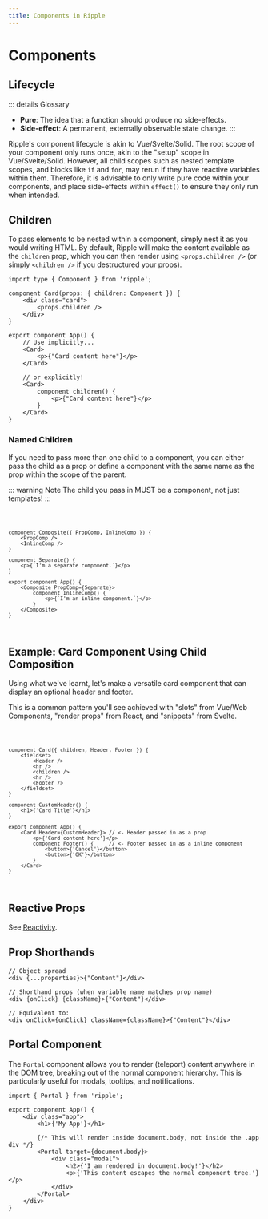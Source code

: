 ```yaml
---
title: Components in Ripple
---
```


# Components

## Lifecycle

::: details Glossary

- **Pure**: The idea that a function should produce no side-effects.
- **Side-effect**: A permanent, externally observable state change.
  :::

Ripple's component lifecycle is akin to Vue/Svelte/Solid. The root scope of your
component only runs once, akin to the "setup" scope in Vue/Svelte/Solid. However,
all child scopes such as nested template scopes, and blocks like `if` and `for`,
may rerun if they have reactive variables within them. Therefore, it is
advisable to only write pure code within your components, and place side-effects
within `effect()` to ensure they only run when intended.

## Children

To pass elements to be nested within a component, simply nest it as you would
writing HTML. By default, Ripple will make the content available as the
`children` prop, which you can then render using `<props.children />` (or simply
`<children />` if you destructured your props).

```ripple
import type { Component } from 'ripple';

component Card(props: { children: Component }) {
	<div class="card">
		<props.children />
	</div>
}

export component App() {
	// Use implicitly...
	<Card>
		<p>{"Card content here"}</p>
	</Card>

	// or explicitly!
	<Card>
		component children() {
			<p>{"Card content here"}</p>
		}
	</Card>
}
```

### Named Children

If you need to pass more than one child to a component, you can either pass the
child as a prop or define a component with the same name as the prop within the
scope of the parent.

::: warning Note
The child you pass in MUST be a component, not just templates!
:::

<Code>

```ripple
component Composite({ PropComp, InlineComp }) {
	<PropComp />
	<InlineComp />
}

component Separate() {
	<p>{`I'm a separate component.`}</p>
}

export component App() {
	<Composite PropComp={Separate}>
		component InlineComp() {
			<p>{`I'm an inline component.`}</p>
		}
	</Composite>
}
```

</Code>

## Example: Card Component Using Child Composition

Using what we've learnt, let's make a versatile card component that can display
an optional header and footer.

This is a common pattern you'll see achieved with "slots" from Vue/Web
Components, "render props" from React, and "snippets" from Svelte.

<Code>

```ripple
component Card({ children, Header, Footer }) {
	<fieldset>
		<Header />
		<hr />
		<children />
		<hr />
		<Footer />
	</fieldset>
}

component CustomHeader() {
	<h1>{'Card Title'}</h1>
}

export component App() {
	<Card Header={CustomHeader}> // <- Header passed in as a prop
		<p>{'Card content here'}</p>
		component Footer() {     // <- Footer passed in as a inline component
			<button>{'Cancel'}</button>
			<button>{'OK'}</button>
		}
	</Card>
}
```

</Code>

## Reactive Props

See [Reactivity](/docs/guide/reactivity#Props-and-Attributes).

## Prop Shorthands

```ripple
// Object spread
<div {...properties}>{"Content"}</div>

// Shorthand props (when variable name matches prop name)
<div {onClick} {className}>{"Content"}</div>

// Equivalent to:
<div onClick={onClick} className={className}>{"Content"}</div>
```

## Portal Component

The `Portal` component allows you to render (teleport) content anywhere in the DOM tree, breaking out of the normal component hierarchy. This is particularly useful for modals, tooltips, and notifications.

```ripple
import { Portal } from 'ripple';

export component App() {
	<div class="app">
		<h1>{'My App'}</h1>

		{/* This will render inside document.body, not inside the .app div */}
		<Portal target={document.body}>
			<div class="modal">
				<h2>{'I am rendered in document.body!'}</h2>
				<p>{'This content escapes the normal component tree.'}</p>
			</div>
		</Portal>
	</div>
}
```
